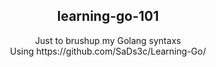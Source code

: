 <h2 style="text-align: center;">learning-go-101</h2>
<p style="text-align: center;">Just to brushup my Golang syntaxs <br>Using https://github.com/SaDs3c/Learning-Go/</p>

